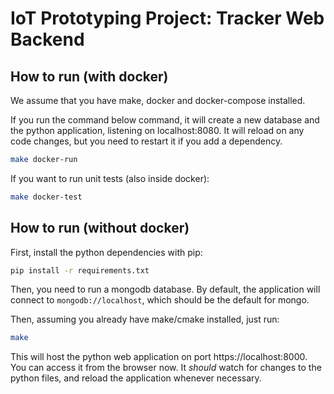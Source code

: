 
# IoT Prototyping Project: Tracker Web Backend

## How to run (with docker)

We assume that you have make, docker and docker-compose installed.

If you run the command below command, it will create a new database and the python application, listening on localhost:8080.
It will reload on any code changes, but you need to restart it if you add a dependency.

```sh
make docker-run
```

If you want to run unit tests (also inside docker):

```sh
make docker-test
```

## How to run (without docker)

First, install the python dependencies with pip:

```sh
pip install -r requirements.txt
```

Then, you need to run a mongodb database.
By default, the application will connect to `mongodb://localhost`, which should be the default for mongo.

Then, assuming you already have make/cmake installed, just run:

```sh
make
```

This will host the python web application on port https://localhost:8000.
You can access it from the browser now.
It *should* watch for changes to the python files, and reload the application whenever necessary.
